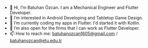 - 👋 Hi, I’m Batuhan Özcan. I am a Mechanical Engineer and Flutter Developer.
- 👀 I’m interested in Android Developing and Tabletop Game Design.
- 🌱 I’m currently coding my apps in Flutter. I'd started it with Kotlin.
- 💞️ I’m also open for the firms that I can work as Flutter Developer.
- 📫 How to reach me: batuhanozcan1605@gmail.com / batuhanozcan@etu.edu.tr

